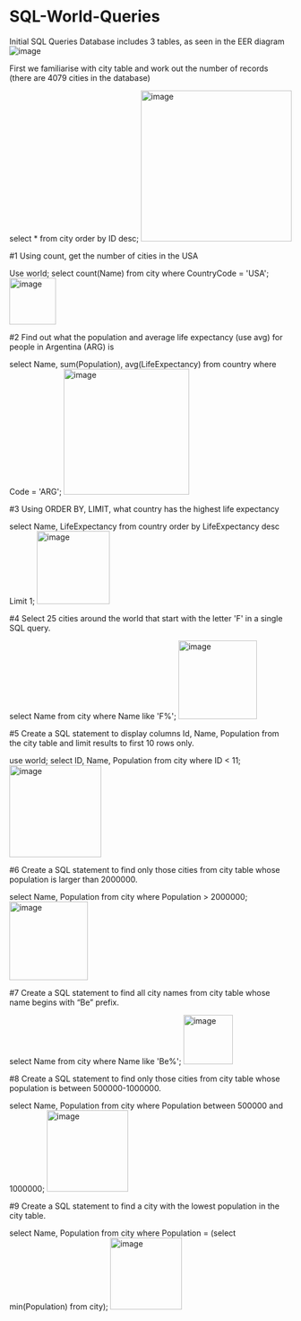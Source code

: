 # SQL-World-Queries
Initial SQL Queries 
Database includes 3 tables, as seen in the EER diagram
![image](https://user-images.githubusercontent.com/121234311/228190795-7de2d228-8adf-4be0-8a4b-888873fb9dd7.png)

First we familiarise with city table and work out the number of records (there are 4079 cities in the database)

select * from city
order by ID desc;
<img width="269" alt="image" src="https://user-images.githubusercontent.com/121234311/228193020-d9672fc7-645d-4607-8a96-ce9cdc0e09b4.png">

#1 Using count, get the number of cities in the USA

Use world;
select count(Name) from city
where CountryCode = 'USA';
<img width="83" alt="image" src="https://user-images.githubusercontent.com/121234311/228195741-0fd04ea0-2bb1-46e3-83da-7ac845599f14.png">

#2 Find out what the population and average life expectancy (use avg) for people in Argentina (ARG) is

select Name, sum(Population), avg(LifeExpectancy) from country
where Code = 'ARG';
<img width="224" alt="image" src="https://user-images.githubusercontent.com/121234311/228196153-6a57bb04-82b2-465b-bde7-d3e7393525ca.png">

#3 Using ORDER BY, LIMIT, what country has the highest life expectancy

select Name, LifeExpectancy from country
order by LifeExpectancy desc
Limit 1;
<img width="130" alt="image" src="https://user-images.githubusercontent.com/121234311/228196595-250ab17a-c301-4cf2-be03-19d1e743cffd.png">


#4 Select 25 cities around the world that start with the letter 'F' in a single SQL query.

select Name from city
where Name like 'F%';
<img width="140" alt="image" src="https://user-images.githubusercontent.com/121234311/228201418-67ce586f-a2c0-4156-b17a-f5d72eb1763e.png">


#5 Create a SQL statement to display columns Id, Name, Population from the city table and limit results to first 10 rows only.

use world;
select ID, Name, Population
from city
where ID < 11;
<img width="164" alt="image" src="https://user-images.githubusercontent.com/121234311/228201748-e894ec8e-87b1-4173-88a8-28542bddb618.png">


#6 Create a SQL statement to find only those cities from city table whose population is larger than 2000000.

select Name, Population from city
where Population > 2000000;
<img width="140" alt="image" src="https://user-images.githubusercontent.com/121234311/228202192-6ba13982-727a-48b3-a695-eb892310c7ca.png">


#7 Create a SQL statement to find all city names from city table whose name begins with “Be” prefix.

select Name from city
where Name like 'Be%';
<img width="88" alt="image" src="https://user-images.githubusercontent.com/121234311/228202473-71bd32cb-7daa-42ca-921c-ae11b7d01b41.png">


#8 Create a SQL statement to find only those cities from city table whose population is between 500000-1000000.

select Name, Population from city
where Population between 500000 and 1000000;
<img width="145" alt="image" src="https://user-images.githubusercontent.com/121234311/228202925-472f62c8-e831-4ada-a3f7-ba02d16a2b88.png">


#9 Create a SQL statement to find a city with the lowest population in the city table.

select Name, Population from city
where Population = (select min(Population) from city);
<img width="128" alt="image" src="https://user-images.githubusercontent.com/121234311/228203056-ebdd3271-bc16-42da-bc46-423cf2e3e4af.png">
